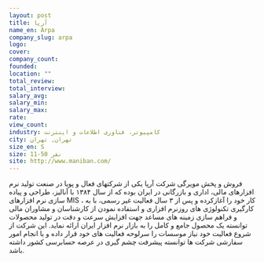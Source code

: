 ```yaml
---
layout: post
title: آرپا
name_en: Arpa
company_slug: arpa
logo: 
cover: 
company_count:
founded:
location: ""
total_review: 
total_interview: 
salary_avg: 
salary_min: 
salary_max: 
rate: 
view_count: 
industry: کامپیوتر، فناوری اطلاعات و اینترنت
city: تهران, تهران
size_en: S
size: 11-50 نفر
site: http://www.maniban.com/
---
```


فروش و پخش مویرگی
شرکت آرپا یکی از شرکتهای فعال و پویا در صنعت تولید نرم افزارهای مالی، اداری و بازرگانی در ایران بوده که از سال ۱۳۸۴ با آنالیز، طراحی و پیاده سازی نرم افزارهای MIS ، کار خود را آغازکرده و پس از ۳ سال فعالیت غیر رسمی، با به کارگیری تکنولوژی های روزنرم افزاری و استفاده نمودن از کارشناسان و مشاوران مالی و فراهم سازی زمینه های مساعد جهت افزایش سرعت و دقت در تولید محصولات توانسته یک محصول جامع و کامل را به بازار نرم افزار ایران ارائه نماید. این شرکت از شروع فعالیت خود نیاز موسسات را سرلوحه فعالیت های خود قرار داده و با انجام امور سفارشی شرکت ها توانسته پیشرفت چشم گیری در عرصه حسابرسی کشور داشته باشد.